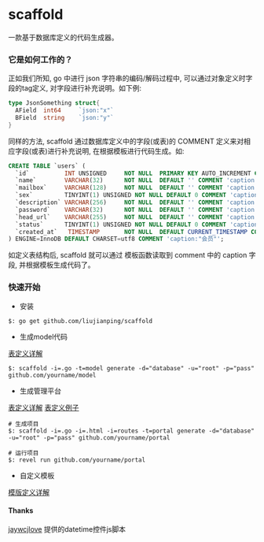 scaffold
===

一款基于数据库定义的代码生成器。

### 它是如何工作的？

正如我们所知, go 中进行 json 字符串的编码/解码过程中, 可以通过对象定义时字段的tag定义, 对字段进行补充说明。如下例:

````go
type JsonSomething struct{
  AField  int64     `json:"x"`
  BField  string    `json:"y"`
}
````
同样的方法, scaffold 通过数据库定义中的字段(或表)的 COMMENT 定义来对相应字段(或表)进行补充说明, 在根据模板进行代码生成。如:

````sql
CREATE TABLE `users` (
  `id`          INT UNSIGNED     NOT NULL  PRIMARY KEY AUTO_INCREMENT COMMENT 'caption:"编号"',
  `name`        VARCHAR(32)      NOT NULL  DEFAULT '' COMMENT 'caption:"名称"',
  `mailbox`     VARCHAR(128)     NOT NULL  DEFAULT '' COMMENT 'caption:"邮箱"',
  `sex`         TINYINT(1) UNSIGNED NOT NULL DEFAULT 0 COMMENT 'caption:"性别"',
  `description` VARCHAR(256)     NOT NULL  DEFAULT '' COMMENT 'caption:"描述"',
  `password`    VARCHAR(32)      NOT NULL  DEFAULT '' COMMENT 'caption:"密码"',
  `head_url`    VARCHAR(255)     NOT NULL  DEFAULT '' COMMENT 'caption:"头像"',
  `status`      TINYINT(1) UNSIGNED NOT NULL DEFAULT 0 COMMENT 'caption:"状态"',
  `created_at`   TIMESTAMP       NOT NULL  DEFAULT CURRENT_TIMESTAMP COMMENT 'caption:"创建时间"'
) ENGINE=InnoDB DEFAULT CHARSET=utf8 COMMENT 'caption:"会员"';

````
如定义表结构后, scaffold 就可以通过 模板函数读取到 comment 中的 caption 字段, 并根据模板生成代码了。

### 快速开始

* 安装

````shell
$: go get github.com/liujianping/scaffold

````

* 生成model代码

[表定义详解](/doc/model.md)

````shell
$: scaffold -i=.go -t=model generate -d="database" -u="root" -p="pass" github.com/yourname/model

````

* 生成管理平台

[表定义详解](/doc/portal.md)
[表定义例子](/doc/portal.sql)

````shell
# 生成项目
$: scaffold -i=.go -i=.html -i=routes -t=portal generate -d="database" -u="root" -p="pass" github.com/yourname/portal

# 运行项目
$: revel run github.com/yourname/portal
````

* 自定义模板

[模版定义详解](/doc/template.md)

#### Thanks 

[jaywcjlove](https://github.com/jaywcjlove) 提供的datetime控件js脚本